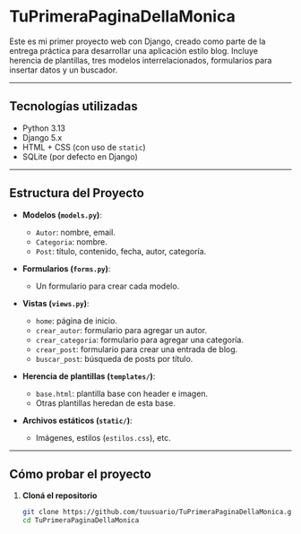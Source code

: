 # TuPrimeraPaginaDellaMonica

Este es mi primer proyecto web con Django, creado como parte de la entrega práctica para desarrollar una aplicación estilo blog. Incluye herencia de plantillas, tres modelos interrelacionados, formularios para insertar datos y un buscador.

---

##  Tecnologías utilizadas

- Python 3.13
- Django 5.x
- HTML + CSS (con uso de `static`)
- SQLite (por defecto en Django)

---

##  Estructura del Proyecto

- **Modelos (`models.py`)**:  
  - `Autor`: nombre, email.  
  - `Categoria`: nombre.  
  - `Post`: título, contenido, fecha, autor, categoría.

- **Formularios (`forms.py`)**:  
  - Un formulario para crear cada modelo.

- **Vistas (`views.py`)**:  
  - `home`: página de inicio.  
  - `crear_autor`: formulario para agregar un autor.  
  - `crear_categoria`: formulario para agregar una categoría.  
  - `crear_post`: formulario para crear una entrada de blog.  
  - `buscar_post`: búsqueda de posts por título.

- **Herencia de plantillas (`templates/`)**:  
  - `base.html`: plantilla base con header e imagen.  
  - Otras plantillas heredan de esta base.

- **Archivos estáticos (`static/`)**:  
  - Imágenes, estilos (`estilos.css`), etc.

---

##  Cómo probar el proyecto

1. **Cloná el repositorio**  
   ```bash
   git clone https://github.com/tuusuario/TuPrimeraPaginaDellaMonica.git
   cd TuPrimeraPaginaDellaMonica
